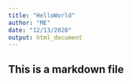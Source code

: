 ```yaml
---
title: "HelloWorld"
author: "ME"
date: "12/13/2020"
output: html_document
---
```



## This is a markdown file